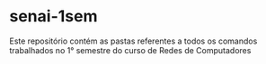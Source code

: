 # senai-1sem
Este repositório contém as pastas referentes a todos os comandos trabalhados no 1° semestre do curso de Redes de Computadores
